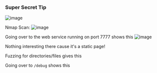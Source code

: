 <h3> Super Secret Tip </h3>

![image](https://github.com/h4ckyou/h4ckyou.github.io/assets/127159644/55a0c0a5-094e-4b26-af40-f516d78cba0f)

Nmap Scan:
![image](https://github.com/h4ckyou/h4ckyou.github.io/assets/127159644/d873046e-e91e-4bf4-9f75-9cae83bd913e)

Going over to the web service running on port 7777 shows this
![image](https://github.com/h4ckyou/h4ckyou.github.io/assets/127159644/e968cddf-3e60-4516-bf44-250c2c2eaad9)

Nothing interesting there cause it's a static page!

Fuzzing for directories/files gives this

Going over to `/debug` shows this
